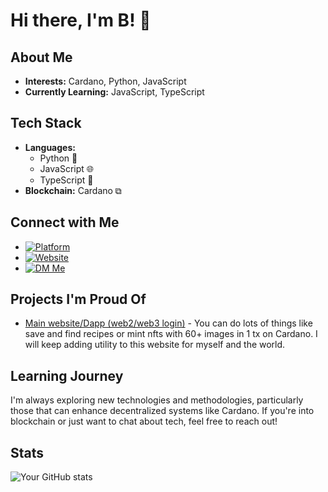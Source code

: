 # Hi there, I'm B! 👋

## About Me
- **Interests:** Cardano, Python, JavaScript
- **Currently Learning:** JavaScript, TypeScript

## Tech Stack
- **Languages:** 
  - Python 🐍
  - JavaScript 🌐
  - TypeScript 📝
- **Blockchain:** Cardano ⧉

## Connect with Me
- [![Platform](https://img.shields.io/badge/X-Platform-blue?style=flat&logo=x&logoColor=white)](https://x.com/fam_cardano)
- [![Website](https://img.shields.io/badge/Website-Visit%20Us-blue?style=flat&logo=globe&logoColor=white)](https://www.cardanotools.xyz)
- [![DM Me](https://img.shields.io/badge/DM%20Me-Discord-7289DA?style=flat&logo=discord&logoColor=white)]([https://discord.com/users/YOUR_DISCORD_ID](https://discord.com/users/cardanokid))

## Projects I'm Proud Of
- [Main website/Dapp (web2/web3 login)](https://github.com/ensured/cardano-degen-club) - You can do lots of things like save and find recipes or mint nfts with 60+ images in 1 tx on Cardano. I will keep adding utility to this website for myself and the world.

## Learning Journey
I'm always exploring new technologies and methodologies, particularly those that can enhance decentralized systems like Cardano. If you're into blockchain or just want to chat about tech, feel free to reach out!

## Stats
![Your GitHub stats](https://github-readme-stats.vercel.app/api?username=ensured&show_icons=true&theme=radical)
